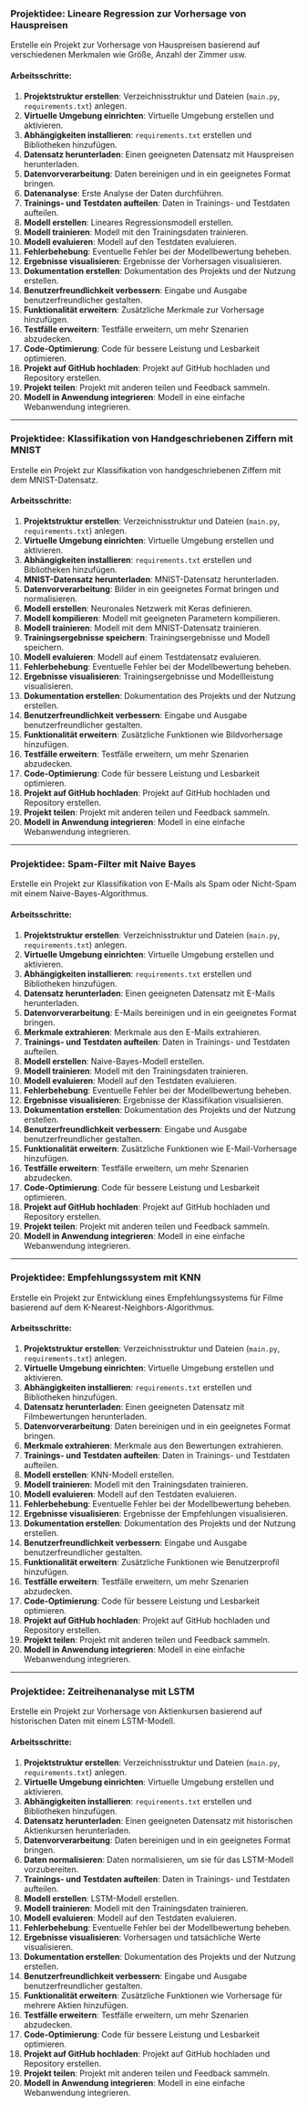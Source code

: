### Projektidee: Lineare Regression zur Vorhersage von Hauspreisen

Erstelle ein Projekt zur Vorhersage von Hauspreisen basierend auf verschiedenen Merkmalen wie Größe, Anzahl der Zimmer usw.

#### Arbeitsschritte:

1. **Projektstruktur erstellen**: Verzeichnisstruktur und Dateien (`main.py`, `requirements.txt`) anlegen.
2. **Virtuelle Umgebung einrichten**: Virtuelle Umgebung erstellen und aktivieren.
3. **Abhängigkeiten installieren**: `requirements.txt` erstellen und Bibliotheken hinzufügen.
4. **Datensatz herunterladen**: Einen geeigneten Datensatz mit Hauspreisen herunterladen.
5. **Datenvorverarbeitung**: Daten bereinigen und in ein geeignetes Format bringen.
6. **Datenanalyse**: Erste Analyse der Daten durchführen.
7. **Trainings- und Testdaten aufteilen**: Daten in Trainings- und Testdaten aufteilen.
8. **Modell erstellen**: Lineares Regressionsmodell erstellen.
9. **Modell trainieren**: Modell mit den Trainingsdaten trainieren.
10. **Modell evaluieren**: Modell auf den Testdaten evaluieren.
11. **Fehlerbehebung**: Eventuelle Fehler bei der Modellbewertung beheben.
12. **Ergebnisse visualisieren**: Ergebnisse der Vorhersagen visualisieren.
13. **Dokumentation erstellen**: Dokumentation des Projekts und der Nutzung erstellen.
14. **Benutzerfreundlichkeit verbessern**: Eingabe und Ausgabe benutzerfreundlicher gestalten.
15. **Funktionalität erweitern**: Zusätzliche Merkmale zur Vorhersage hinzufügen.
16. **Testfälle erweitern**: Testfälle erweitern, um mehr Szenarien abzudecken.
17. **Code-Optimierung**: Code für bessere Leistung und Lesbarkeit optimieren.
18. **Projekt auf GitHub hochladen**: Projekt auf GitHub hochladen und Repository erstellen.
19. **Projekt teilen**: Projekt mit anderen teilen und Feedback sammeln.
20. **Modell in Anwendung integrieren**: Modell in eine einfache Webanwendung integrieren.

---

### Projektidee: Klassifikation von Handgeschriebenen Ziffern mit MNIST

Erstelle ein Projekt zur Klassifikation von handgeschriebenen Ziffern mit dem MNIST-Datensatz.

#### Arbeitsschritte:

1. **Projektstruktur erstellen**: Verzeichnisstruktur und Dateien (`main.py`, `requirements.txt`) anlegen.
2. **Virtuelle Umgebung einrichten**: Virtuelle Umgebung erstellen und aktivieren.
3. **Abhängigkeiten installieren**: `requirements.txt` erstellen und Bibliotheken hinzufügen.
4. **MNIST-Datensatz herunterladen**: MNIST-Datensatz herunterladen.
5. **Datenvorverarbeitung**: Bilder in ein geeignetes Format bringen und normalisieren.
6. **Modell erstellen**: Neuronales Netzwerk mit Keras definieren.
7. **Modell kompilieren**: Modell mit geeigneten Parametern kompilieren.
8. **Modell trainieren**: Modell mit dem MNIST-Datensatz trainieren.
9. **Trainingsergebnisse speichern**: Trainingsergebnisse und Modell speichern.
10. **Modell evaluieren**: Modell auf einem Testdatensatz evaluieren.
11. **Fehlerbehebung**: Eventuelle Fehler bei der Modellbewertung beheben.
12. **Ergebnisse visualisieren**: Trainingsergebnisse und Modellleistung visualisieren.
13. **Dokumentation erstellen**: Dokumentation des Projekts und der Nutzung erstellen.
14. **Benutzerfreundlichkeit verbessern**: Eingabe und Ausgabe benutzerfreundlicher gestalten.
15. **Funktionalität erweitern**: Zusätzliche Funktionen wie Bildvorhersage hinzufügen.
16. **Testfälle erweitern**: Testfälle erweitern, um mehr Szenarien abzudecken.
17. **Code-Optimierung**: Code für bessere Leistung und Lesbarkeit optimieren.
18. **Projekt auf GitHub hochladen**: Projekt auf GitHub hochladen und Repository erstellen.
19. **Projekt teilen**: Projekt mit anderen teilen und Feedback sammeln.
20. **Modell in Anwendung integrieren**: Modell in eine einfache Webanwendung integrieren.

---

### Projektidee: Spam-Filter mit Naive Bayes

Erstelle ein Projekt zur Klassifikation von E-Mails als Spam oder Nicht-Spam mit einem Naive-Bayes-Algorithmus.

#### Arbeitsschritte:

1. **Projektstruktur erstellen**: Verzeichnisstruktur und Dateien (`main.py`, `requirements.txt`) anlegen.
2. **Virtuelle Umgebung einrichten**: Virtuelle Umgebung erstellen und aktivieren.
3. **Abhängigkeiten installieren**: `requirements.txt` erstellen und Bibliotheken hinzufügen.
4. **Datensatz herunterladen**: Einen geeigneten Datensatz mit E-Mails herunterladen.
5. **Datenvorverarbeitung**: E-Mails bereinigen und in ein geeignetes Format bringen.
6. **Merkmale extrahieren**: Merkmale aus den E-Mails extrahieren.
7. **Trainings- und Testdaten aufteilen**: Daten in Trainings- und Testdaten aufteilen.
8. **Modell erstellen**: Naive-Bayes-Modell erstellen.
9. **Modell trainieren**: Modell mit den Trainingsdaten trainieren.
10. **Modell evaluieren**: Modell auf den Testdaten evaluieren.
11. **Fehlerbehebung**: Eventuelle Fehler bei der Modellbewertung beheben.
12. **Ergebnisse visualisieren**: Ergebnisse der Klassifikation visualisieren.
13. **Dokumentation erstellen**: Dokumentation des Projekts und der Nutzung erstellen.
14. **Benutzerfreundlichkeit verbessern**: Eingabe und Ausgabe benutzerfreundlicher gestalten.
15. **Funktionalität erweitern**: Zusätzliche Funktionen wie E-Mail-Vorhersage hinzufügen.
16. **Testfälle erweitern**: Testfälle erweitern, um mehr Szenarien abzudecken.
17. **Code-Optimierung**: Code für bessere Leistung und Lesbarkeit optimieren.
18. **Projekt auf GitHub hochladen**: Projekt auf GitHub hochladen und Repository erstellen.
19. **Projekt teilen**: Projekt mit anderen teilen und Feedback sammeln.
20. **Modell in Anwendung integrieren**: Modell in eine einfache Webanwendung integrieren.

---

### Projektidee: Empfehlungssystem mit KNN

Erstelle ein Projekt zur Entwicklung eines Empfehlungssystems für Filme basierend auf dem K-Nearest-Neighbors-Algorithmus.

#### Arbeitsschritte:

1. **Projektstruktur erstellen**: Verzeichnisstruktur und Dateien (`main.py`, `requirements.txt`) anlegen.
2. **Virtuelle Umgebung einrichten**: Virtuelle Umgebung erstellen und aktivieren.
3. **Abhängigkeiten installieren**: `requirements.txt` erstellen und Bibliotheken hinzufügen.
4. **Datensatz herunterladen**: Einen geeigneten Datensatz mit Filmbewertungen herunterladen.
5. **Datenvorverarbeitung**: Daten bereinigen und in ein geeignetes Format bringen.
6. **Merkmale extrahieren**: Merkmale aus den Bewertungen extrahieren.
7. **Trainings- und Testdaten aufteilen**: Daten in Trainings- und Testdaten aufteilen.
8. **Modell erstellen**: KNN-Modell erstellen.
9. **Modell trainieren**: Modell mit den Trainingsdaten trainieren.
10. **Modell evaluieren**: Modell auf den Testdaten evaluieren.
11. **Fehlerbehebung**: Eventuelle Fehler bei der Modellbewertung beheben.
12. **Ergebnisse visualisieren**: Ergebnisse der Empfehlungen visualisieren.
13. **Dokumentation erstellen**: Dokumentation des Projekts und der Nutzung erstellen.
14. **Benutzerfreundlichkeit verbessern**: Eingabe und Ausgabe benutzerfreundlicher gestalten.
15. **Funktionalität erweitern**: Zusätzliche Funktionen wie Benutzerprofil hinzufügen.
16. **Testfälle erweitern**: Testfälle erweitern, um mehr Szenarien abzudecken.
17. **Code-Optimierung**: Code für bessere Leistung und Lesbarkeit optimieren.
18. **Projekt auf GitHub hochladen**: Projekt auf GitHub hochladen und Repository erstellen.
19. **Projekt teilen**: Projekt mit anderen teilen und Feedback sammeln.
20. **Modell in Anwendung integrieren**: Modell in eine einfache Webanwendung integrieren.

---

### Projektidee: Zeitreihenanalyse mit LSTM

Erstelle ein Projekt zur Vorhersage von Aktienkursen basierend auf historischen Daten mit einem LSTM-Modell.

#### Arbeitsschritte:

1. **Projektstruktur erstellen**: Verzeichnisstruktur und Dateien (`main.py`, `requirements.txt`) anlegen.
2. **Virtuelle Umgebung einrichten**: Virtuelle Umgebung erstellen und aktivieren.
3. **Abhängigkeiten installieren**: `requirements.txt` erstellen und Bibliotheken hinzufügen.
4. **Datensatz herunterladen**: Einen geeigneten Datensatz mit historischen Aktienkursen herunterladen.
5. **Datenvorverarbeitung**: Daten bereinigen und in ein geeignetes Format bringen.
6. **Daten normalisieren**: Daten normalisieren, um sie für das LSTM-Modell vorzubereiten.
7. **Trainings- und Testdaten aufteilen**: Daten in Trainings- und Testdaten aufteilen.
8. **Modell erstellen**: LSTM-Modell erstellen.
9. **Modell trainieren**: Modell mit den Trainingsdaten trainieren.
10. **Modell evaluieren**: Modell auf den Testdaten evaluieren.
11. **Fehlerbehebung**: Eventuelle Fehler bei der Modellbewertung beheben.
12. **Ergebnisse visualisieren**: Vorhersagen und tatsächliche Werte visualisieren.
13. **Dokumentation erstellen**: Dokumentation des Projekts und der Nutzung erstellen.
14. **Benutzerfreundlichkeit verbessern**: Eingabe und Ausgabe benutzerfreundlicher gestalten.
15. **Funktionalität erweitern**: Zusätzliche Funktionen wie Vorhersage für mehrere Aktien hinzufügen.
16. **Testfälle erweitern**: Testfälle erweitern, um mehr Szenarien abzudecken.
17. **Code-Optimierung**: Code für bessere Leistung und Lesbarkeit optimieren.
18. **Projekt auf GitHub hochladen**: Projekt auf GitHub hochladen und Repository erstellen.
19. **Projekt teilen**: Projekt mit anderen teilen und Feedback sammeln.
20. **Modell in Anwendung integrieren**: Modell in eine einfache Webanwendung integrieren.
